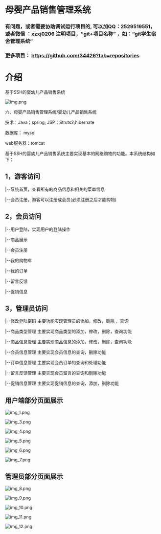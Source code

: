 # 母婴产品销售管理系统


### 有问题，或者需要协助调试运行项目的, 可以加QQ：2529519551，或者微信 ：xzxj0206 注明项目，“git+项目名称” ，如：“git学生宿舍管理系统”

### 更多项目： https://github.com/34426?tab=repositories



# 介绍

基于SSH的婴幼儿产品销售系统

![img.png](imgs/img.png)

六、母婴产品销售管理系统/婴幼儿产品销售系统

技术：Java；spring; JSP；Struts2;hibernate

数据库： mysql

web服务器：tomcat

基于SSH的婴幼儿产品销售系统主要实现基本的网络购物的功能。本系统结构如下：

## 1，游客访问

|--系统首页，查看所有的商品信息和相关的菜单信息

|--会员注册，游客可以注册成会员(必须注册之后才能购物)

## 2，会员访问
|--用户登陆，实现用户的登陆操作

|--商品展示

|--会员注册

|--我的购物车

|--我的订单

|--留言反馈

|--促销信息

## 3，管理员访问

|--修改登陆密码  主要功能实现管理员的添加，修改，删除 ，查询

|--商品类型管理  主要实现商品类型的添加，修改，删除，查询功能

|--商品信息管理  主要实现商品信息的添加，修改，删除，查询功能

|--会员信息管理  主要实现会员信息的查询，删除功能

|--订单信息管理  主要实现会员订单的查询和处理功能

|--留言反馈管理  主要实现会员留言的查询和删除功能

|--促销信息管理  主要实现促销信息的查询，添加，删除功能

## 用户端部分页面展示

![img_1.png](imgs/img_1.png)

![img_3.png](imgs/img_3.png)

![img_4.png](imgs/img_4.png)

![img_5.png](imgs/img_5.png)

![img_6.png](imgs/img_6.png)

![img_7.png](imgs/img_7.png)

## 管理员部分页面展示

![img_8.png](imgs/img_8.png)

![img_9.png](imgs/img_9.png)

![img_10.png](imgs/img_10.png)

![img_11.png](imgs/img_11.png)

![img_12.png](imgs/img_12.png)





